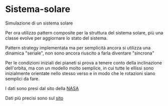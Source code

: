 # Sistema-solare
Simulazione di un sistema solare


Per ora utilizzo pattern composite per la struttura del sistema solare, più una classe evolve per aggiornare lo stato del sistema.

Pattern strategy implementata ma per semplicità ancora si utilizza una dinamica "seriale", non sono ancora riuscito a farla diventare "sincrona"

Per le condizioni iniziali dei pianeti si prova a tenere conto della inclinazione dell'orbita, ma con un modello molto semplice, in cui tutte le ellissi sono inizialmente orientate nello stesso verso e in modo che le rotazioni siano semplici da fare. 

I dati sono presi dal sito della [NASA](https://nssdc.gsfc.nasa.gov/planetary/factsheet/)

Dati più precisi sono sul [sito](https://ssd.jpl.nasa.gov/horizons/)
